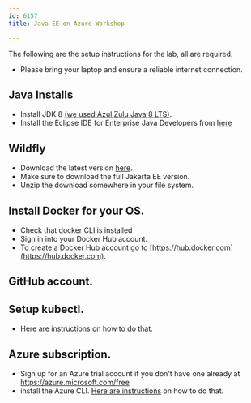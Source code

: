 ```yaml
---
id: 6157
title: Java EE on Azure Workshop

---
```

The following are the setup instructions for the lab, all are required.

* Please bring your laptop and ensure a reliable internet connection.

## Java Installs
* Install JDK 8 [(we used Azul Zulu Java 8 LTS)](https://www.azul.com/downloads/zulu-community/?package=jdk).
* Install the Eclipse IDE for Enterprise Java Developers from [here](https://www.eclipse.org/downloads/packages/release/2020-12/r/eclipse-ide-enterprise-java-developers)

## Wildfly
* Download the latest version [here](https://www.wildfly.org/downloads/). 
* Make sure to download the full Jakarta EE version. 
* Unzip the download somewhere in your file system.

## Install Docker for your OS.
* Check that docker CLI  is installed 
* Sign in into your Docker Hub account. 
* To create a Docker Hub account go to [https://hub.docker.com](https://hub.docker.com).

## GitHub account.

## Setup kubectl. 
* [Here are instructions on how to do that](https://kubernetes.io/docs/tasks/tools/install-kubectl/).

## Azure subscription. 
* Sign up for an Azure trial account if you don't have one already at https://azure.microsoft.com/free
* install the Azure CLI. [Here are instructions](https://docs.microsoft.com/en-us/cli/azure/install-azure-cli) on how to do that.
